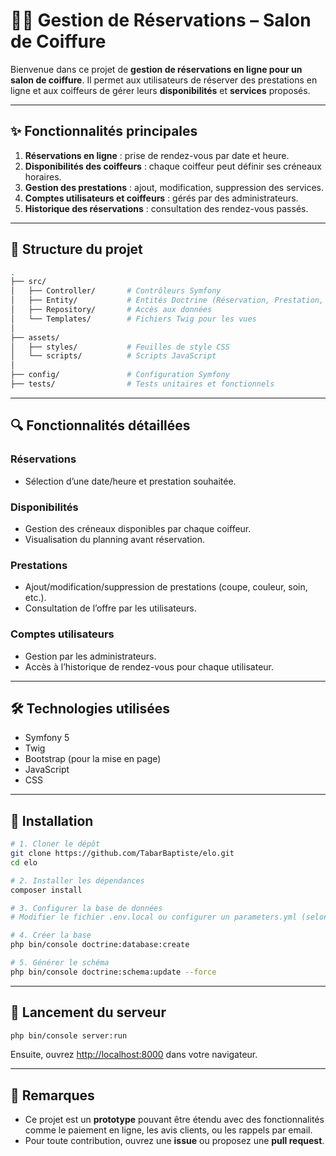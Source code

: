 # 💇‍♀️ Gestion de Réservations – Salon de Coiffure

Bienvenue dans ce projet de **gestion de réservations en ligne pour un salon de coiffure**.
Il permet aux utilisateurs de réserver des prestations en ligne et aux coiffeurs de gérer leurs **disponibilités** et **services** proposés.

---

## ✨ Fonctionnalités principales

1. **Réservations en ligne** : prise de rendez-vous par date et heure.
2. **Disponibilités des coiffeurs** : chaque coiffeur peut définir ses créneaux horaires.
3. **Gestion des prestations** : ajout, modification, suppression des services.
4. **Comptes utilisateurs et coiffeurs** : gérés par des administrateurs.
5. **Historique des réservations** : consultation des rendez-vous passés.

---

## 📁 Structure du projet

```bash
.
├── src/
│   ├── Controller/       # Contrôleurs Symfony
│   ├── Entity/           # Entités Doctrine (Réservation, Prestation, Utilisateur...)
│   ├── Repository/       # Accès aux données
│   └── Templates/        # Fichiers Twig pour les vues
│
├── assets/
│   ├── styles/           # Feuilles de style CSS
│   └── scripts/          # Scripts JavaScript
│
├── config/               # Configuration Symfony
├── tests/                # Tests unitaires et fonctionnels
```

---

## 🔍 Fonctionnalités détaillées

### Réservations

* Sélection d’une date/heure et prestation souhaitée.
<!-- * Notifications possibles pour les nouvelles réservations côté coiffeur. -->

### Disponibilités

* Gestion des créneaux disponibles par chaque coiffeur.
* Visualisation du planning avant réservation.

### Prestations

* Ajout/modification/suppression de prestations (coupe, couleur, soin, etc.).
* Consultation de l’offre par les utilisateurs.

### Comptes utilisateurs

* Gestion par les administrateurs.
* Accès à l’historique de rendez-vous pour chaque utilisateur.

---

## 🛠️ Technologies utilisées

* Symfony 5
* Twig
* Bootstrap (pour la mise en page)
* JavaScript
* CSS

---

## 🚀 Installation

```bash
# 1. Cloner le dépôt
git clone https://github.com/TabarBaptiste/elo.git
cd elo

# 2. Installer les dépendances
composer install

# 3. Configurer la base de données
# Modifier le fichier .env.local ou configurer un parameters.yml (selon version Symfony)

# 4. Créer la base
php bin/console doctrine:database:create

# 5. Générer le schéma
php bin/console doctrine:schema:update --force
```

---

## 🧪 Lancement du serveur

```bash
php bin/console server:run
```

Ensuite, ouvrez [http://localhost:8000](http://localhost:8000) dans votre navigateur.

---

## 📌 Remarques

* Ce projet est un **prototype** pouvant être étendu avec des fonctionnalités comme le paiement en ligne, les avis clients, ou les rappels par email.
* Pour toute contribution, ouvrez une **issue** ou proposez une **pull request**.

